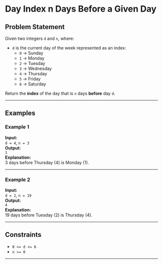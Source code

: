 # Day Index n Days Before a Given Day

## Problem Statement

Given two integers `d` and `n`, where:

- `d` is the current day of the week represented as an index:
  - `0` → Sunday
  - `1` → Monday
  - `2` → Tuesday
  - `3` → Wednesday
  - `4` → Thursday
  - `5` → Friday
  - `6` → Saturday

Return the **index** of the day that is `n` days **before** day `d`.

---

## Examples

### Example 1

**Input:**  
`d = 4`, `n = 3`  
**Output:**  
`1`  
**Explanation:**  
3 days before Thursday (4) is Monday (1).

---

### Example 2

**Input:**  
`d = 2`, `n = 19`  
**Output:**  
`4`  
**Explanation:**  
19 days before Tuesday (2) is Thursday (4).

---

## Constraints

- `0 <= d <= 6`  
- `n >= 0`

---
